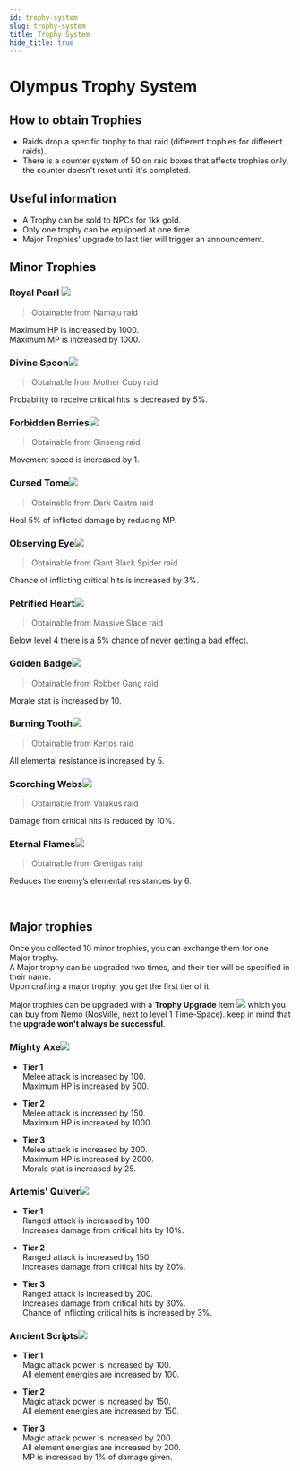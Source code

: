 ```yaml
---
id: trophy-system
slug: trophy-system
title: Trophy System
hide_title: true
---
```


# Olympus Trophy System

## How to obtain Trophies

- Raids drop a specific trophy to that raid (different trophies for different raids).
- There is a counter system of 50 on raid boxes that affects trophies only, the counter doesn't reset until it's completed.

## Useful information

- A Trophy can be sold to NPCs for 1kk gold.
- Only one trophy can be equipped at one time.
- Major Trophies' upgrade to last tier will trigger an announcement.


## Minor Trophies

### Royal Pearl ![](https://nosapki.nostale.club/images/Ikona/2237.png)
> Obtainable from Namaju raid
 
 Maximum HP is increased by 1000.  
 Maximum MP is increased by 1000.
 
### Divine Spoon![](https://i.imgur.com/PVyLurt.png) 
> Obtainable from Mother Cuby raid
 
 Probability to receive critical hits is decreased by 5%.

### Forbidden Berries![](https://i.imgur.com/pnixIEo.png) 
> Obtainable from Ginseng raid

 Movement speed is increased by 1.

### Cursed Tome![](https://i.imgur.com/UmMJPf6.png) 
> Obtainable from Dark Castra raid
 
 Heal 5% of inflicted damage by reducing MP.

### Observing Eye![](https://i.imgur.com/ZZOpAN9.png) 
> Obtainable from Giant Black Spider raid
 
Chance of inflicting critical hits is increased by 3%.

### Petrified Heart![](https://i.imgur.com/KDdHk0Q.png) 
> Obtainable from Massive Slade raid
 
Below level 4 there is a 5% chance of never getting a bad effect.

### Golden Badge![](https://i.imgur.com/ebHycc0.png) 
> Obtainable from Robber Gang raid
 
Morale stat is increased by 10.

### Burning Tooth![](https://i.imgur.com/cYMNumk.png) 
> Obtainable from Kertos raid
 
All elemental resistance is increased by 5.

### Scorching Webs![](https://i.imgur.com/rm6mDju.png) 
> Obtainable from Valakus raid
 
Damage from critical hits is reduced by 10%.

### Eternal Flames![](https://i.imgur.com/bkMNUyR.png) 
> Obtainable from Grenigas raid
 
Reduces the enemy’s elemental resistances by 6.

<br/>

## Major trophies
Once you collected 10 minor trophies, you can exchange them for one Major trophy.  
A Major trophy can be upgraded two times, and their tier will be specified in their name.  
Upon crafting a major trophy, you get the first tier of it.

Major trophies can be upgraded with a **Trophy Upgrade** item ![](https://i.imgur.com/VdsanI5.png) which you can buy from Nemo (NosVille, next to level 1 Time-Space). keep in mind that the **upgrade won't always be successful**.

### Mighty Axe![](https://i.imgur.com/NrOge7L.png)

- **Tier 1**  
Melee attack is increased by 100.  
Maximum HP is increased by 500.

- **Tier 2**  
Melee attack is increased by 150.  
Maximum HP is increased by 1000.

- **Tier 3**  
Melee attack is increased by 200.  
Maximum HP is increased by 2000.  
Morale stat is increased by 25.

### Artemis' Quiver![](https://i.imgur.com/5hXyVF8.png)

- **Tier 1**   
Ranged attack is increased by 100.  
Increases damage from critical hits by 10%.

- **Tier 2**  
Ranged attack is increased by 150.  
Increases damage from critical hits by 20%.

- **Tier 3**  
Ranged attack is increased by 200.  
Increases damage from critical hits by 30%.  
Chance of inflicting critical hits is increased by 3%.

### Ancient Scripts![](https://i.imgur.com/QkfY9Mh.png)

- **Tier 1**  
Magic attack power is increased by 100.  
All element energies are increased by 100.

- **Tier 2**  
Magic attack power is increased by 150.  
All element energies are increased by 150.

- **Tier 3**  
Magic attack power is increased by 200.  
All element energies are increased by 200.  
MP is increased by 1% of damage given.
